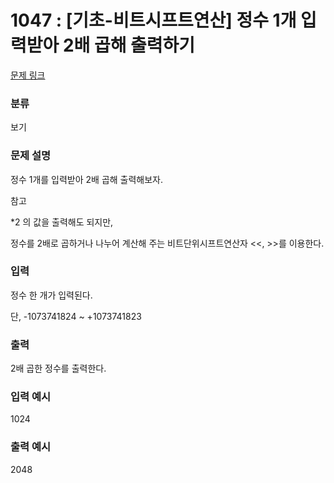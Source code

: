 # 1047 : [기초-비트시프트연산] 정수 1개 입력받아 2배 곱해 출력하기

[문제 링크](https://www.codeup.kr/problem.php?id=1047)

### 분류

보기

### 문제 설명

<p>정수 1개를 입력받아 2배 곱해 출력해보자.</p>
<p>참고</p>
<p>*2 의 값을 출력해도 되지만,</p>
<p>정수를 2배로 곱하거나 나누어 계산해 주는 비트단위시프트연산자 <<, >>를 이용한다.</p>

### 입력

<p>정수 한 개가 입력된다.</p>
<p>단, -1073741824 ~ +1073741823</p>

### 출력

<p>2배 곱한 정수를 출력한다.</p>

### 입력 예시

<p>1024</p>

### 출력 예시

<p>2048</p>

